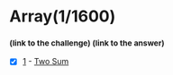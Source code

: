 # Array(1/1600)
### <sub>(link to the challenge) (link to the answer)</sub>
- [x] [1](https://leetcode.com/problems/two-sum/)  -  [Two Sum](https://leetcode.com/problems/two-sum/)
